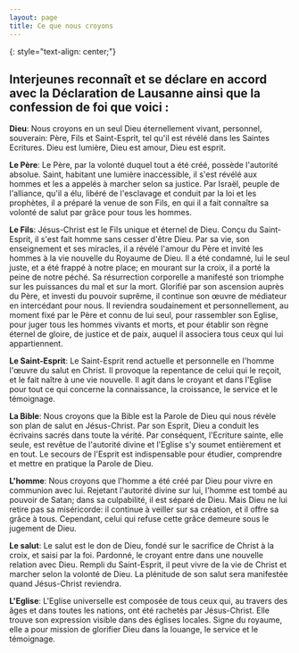 ```yaml
---
layout: page
title: Ce que nous croyons
---
```

{: style="text-align: center;"}
## Interjeunes reconnaît et se déclare en accord avec la Déclaration de Lausanne ainsi que la confession de foi que voici :

**Dieu**: Nous croyons en un seul Dieu éternellement vivant, personnel, souverain: Père, Fils et Saint-Esprit, tel qu'il est révélé dans les Saintes Ecritures. Dieu est lumière, Dieu est amour, Dieu est esprit.

**Le Père**: Le Père, par la volonté duquel tout a été créé, possède l'autorité absolue. Saint, habitant une lumière inaccessible, il s'est révélé aux hommes et les a appelés à marcher selon sa justice. Par Israël, peuple de l'alliance, qu'il a élu, libéré de l'esclavage et conduit par la loi et les prophètes, il a préparé la venue de son Fils, en qui il a fait connaître sa volonté de salut par grâce pour tous les hommes.

**Le Fils**: Jésus-Christ est le Fils unique et éternel de Dieu. Conçu du Saint-Esprit, il s'est fait homme sans cesser d'être Dieu. Par sa vie, son enseignement et ses miracles, il a révélé l'amour du Père et invité les hommes à la vie nouvelle du Royaume de Dieu. Il a été condamné, lui le seul juste, et a été frappé à notre place; en mourant sur la croix, il a porté la peine de notre péché. Sa résurrection corporelle a manifesté son triomphe sur les puissances du mal et sur la mort. Glorifié par son ascension auprès du Père, et investi du pouvoir suprême, il continue son œuvre de médiateur en intercédant pour nous. Il reviendra soudainement et personnellement, au moment fixé par le Père et connu de lui seul, pour rassembler son Eglise, pour juger tous les hommes vivants et morts, et pour établir son règne éternel de gloire, de justice et de paix, auquel il associera tous ceux qui lui appartiennent.

**Le Saint-Esprit**: Le Saint-Esprit rend actuelle et personnelle en l'homme l'œuvre du salut en Christ. Il provoque la repentance de celui qui le reçoit, et le fait naître à une vie nouvelle. Il agit dans le croyant et dans l'Eglise pour tout ce qui concerne la connaissance, la croissance, le service et le témoignage.

**La Bible**: Nous croyons que la Bible est la Parole de Dieu qui nous révèle son plan de salut en Jésus-Christ. Par son Esprit, Dieu a conduit les écrivains sacrés dans toute la vérité. Par conséquent, l'Ecriture sainte, elle seule, est revêtue de l'autorité divine et l'Eglise s'y soumet entièrement et en tout. Le secours de l'Esprit est indispensable pour étudier, comprendre et mettre en pratique la Parole de Dieu.

**L'homme**: Nous croyons que l'homme a été créé par Dieu pour vivre en communion avec lui. Rejetant l'autorité divine sur lui, l'homme est tombé au pouvoir de Satan; dans sa culpabilité, il est séparé de Dieu. Mais Dieu ne lui retire pas sa miséricorde: il continue à veiller sur sa création, et il offre sa grâce à tous. Cependant, celui qui refuse cette grâce demeure sous le jugement de Dieu.

**Le salut**: Le salut est le don de Dieu, fondé sur le sacrifice de Christ à la croix, et saisi par la foi. Pardonné, le croyant entre dans une nouvelle relation avec Dieu. Rempli du Saint-Esprit, il peut vivre de la vie de Christ et marcher selon la volonté de Dieu. La plénitude de son salut sera manifestée quand Jésus-Christ reviendra.

 

**L'Eglise**: L'Eglise universelle est composée de tous ceux qui, au travers des âges et dans toutes les nations, ont été rachetés par Jésus-Christ. Elle trouve son expression visible dans des églises locales. Signe du royaume, elle a pour mission de glorifier Dieu dans la louange, le service et le témoignage.